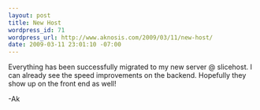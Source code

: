 ```yaml
--- 
layout: post
title: New Host
wordpress_id: 71
wordpress_url: http://www.aknosis.com/2009/03/11/new-host/
date: 2009-03-11 23:01:10 -07:00
---
```

Everything has been successfully migrated to my new server @ slicehost. I can already see the speed improvements on the backend. Hopefully they show up on the front end as well!

-Ak
